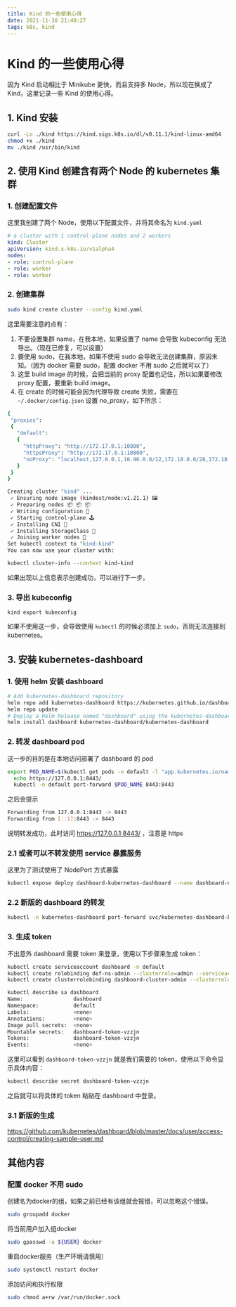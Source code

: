 ```yaml
---
title: Kind 的一些使用心得
date: 2021-11-30 21:40:27
tags: k8s, kind
---
```

# Kind 的一些使用心得

因为 Kind 启动相比于 Minikube 更快，而且支持多 Node，所以现在换成了 Kind，这里记录一些 Kind 的使用心得。

## 1. Kind 安装

```bash
curl -Lo ./kind https://kind.sigs.k8s.io/dl/v0.11.1/kind-linux-amd64
chmod +x ./kind
mv ./kind /usr/bin/kind
```

## 2. 使用 Kind 创建含有两个 Node 的 kubernetes 集群

### 1. 创建配置文件

这里我创建了两个 Node，使用以下配置文件，并将其命名为 `kind.yaml`

```yaml
# a cluster with 1 control-plane nodes and 2 workers
kind: Cluster
apiVersion: kind.x-k8s.io/v1alpha4
nodes:
- role: control-plane
- role: worker
- role: worker
```

### 2. 创建集群

```bash
sudo kind create cluster --config kind.yaml
```

这里需要注意的点有：

1. 不要设置集群 name，在我本地，如果设置了 name 会导致 kubeconfig 无法导出。（现在已修复，可以设置）
2. 要使用 sudo，在我本地，如果不使用 sudo 会导致无法创建集群，原因未知。（因为 docker 需要 sudo，配置 docker 不用 sudo 之后就可以了）
3. 这里 build image 的时候，会把当前的 proxy 配置也记住，所以如果要修改 proxy 配置，要重新 build image。
4. 在 create 的时候可能会因为代理导致 create 失败，需要在 `~/.docker/config.json` 设置 no_proxy，如下所示：

```bash
{
 "proxies":
 {
   "default":
   {
     "httpProxy": "http://172.17.0.1:10800",
     "httpsProxy": "http://172.17.0.1:10800",
     "noProxy": "localhost,127.0.0.1,10.96.0.0/12,172.18.0.0/28,172.18.0.3,::1,higress-control-plane"
   }
 }
}
```



```bash
Creating cluster "kind" ...
 ✓ Ensuring node image (kindest/node:v1.21.1) 🖼
 ✓ Preparing nodes 📦 📦 📦  
 ✓ Writing configuration 📜 
 ✓ Starting control-plane 🕹️ 
 ✓ Installing CNI 🔌 
 ✓ Installing StorageClass 💾 
 ✓ Joining worker nodes 🚜 
Set kubectl context to "kind-kind"
You can now use your cluster with:

kubectl cluster-info --context kind-kind
```

如果出现以上信息表示创建成功，可以进行下一步。

### 3. 导出 kubeconfig

```shell
kind export kubeconfig
```

如果不使用这一步，会导致使用 `kubectl` 的时候必须加上 `sudo`，否则无法连接到 kubernetes。

## 3. 安装 kubernetes-dashboard

### 1. 使用 helm 安装 dashboard

```bash
# Add kubernetes-dashboard repository
helm repo add kubernetes-dashboard https://kubernetes.github.io/dashboard/
helm repo update
# Deploy a Helm Release named "dashboard" using the kubernetes-dashboard chart
helm install dashboard kubernetes-dashboard/kubernetes-dashboard
```

### 2. 转发 dashboard pod

这一步的目的是在本地访问部署了 dashboard 的 pod

```bash
export POD_NAME=$(kubectl get pods -n default -l "app.kubernetes.io/name=kubernetes-dashboard,app.kubernetes.io/instance=dashboard" -o jsonpath="{.items[0].metadata.name}")
  echo https://127.0.0.1:8443/
  kubectl -n default port-forward $POD_NAME 8443:8443
```

之后会提示

```bash
Forwarding from 127.0.0.1:8443 -> 8443
Forwarding from [::1]:8443 -> 8443
```

说明转发成功，此时访问 https://127.0.0.1:8443/ ，注意是 https

### 2.1 或者可以不转发使用 service 暴露服务

这里为了测试使用了 NodePort 方式暴露

```bash
kubectl expose deploy dashboard-kubernetes-dashboard --name dashboard-nodeport --port 8443 --target-port=8443 --type=NodePort
```

### 2.2 新版的 dashboard 的转发

```bash
kubectl -n kubernetes-dashboard port-forward svc/kubernetes-dashboard-kong-proxy 8443:443
```

### 3. 生成 token

不出意外 dashboard 需要 token 来登录，使用以下步骤来生成 token：

```bash
kubectl create serviceaccount dashboard -n default
kubectl create rolebinding def-ns-admin --clusterrole=admin --serviceaccount=default:def-ns-admin
kubectl create clusterrolebinding dashboard-cluster-admin --clusterrole=cluster-admin --serviceaccount=default:dashboard
```

```bash
kubectl describe sa dashboard
Name:                dashboard
Namespace:           default
Labels:              <none>
Annotations:         <none>
Image pull secrets:  <none>
Mountable secrets:   dashboard-token-vzzjn
Tokens:              dashboard-token-vzzjn
Events:              <none>
```

这里可以看到 `dashboard-token-vzzjn` 就是我们需要的 token，使用以下命令显示具体内容：

```bash
kubectl describe secret dashboard-token-vzzjn
```

之后就可以将具体的 token 粘贴在 dashboard 中登录。

### 3.1 新版的生成

https://github.com/kubernetes/dashboard/blob/master/docs/user/access-control/creating-sample-user.md

## 其他内容

### 配置 docker 不用 sudo

创建名为docker的组，如果之前已经有该组就会报错，可以忽略这个错误。

```bash
sudo groupadd docker
```

将当前用户加入组docker

```bash
sudo gpasswd -a ${USER} docker
```

重启docker服务（生产环境请慎用）

```bash
sudo systemctl restart docker
```

添加访问和执行权限

```bash
sudo chmod a+rw /var/run/docker.sock
```

